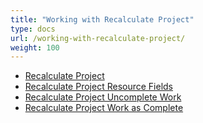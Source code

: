 ```yaml
---
title: "Working with Recalculate Project"
type: docs
url: /working-with-recalculate-project/
weight: 100
---
```


- [Recalculate Project](/recalculate-project/)
- [Recalculate Project Resource Fields](/recalculate-project-resource-fields/)
- [Recalculate Project Uncomplete Work](/recalculate-project-uncomplete-work/)
- [Recalculate Project Work as Complete](/recalculate-project-work-as-complete/)
